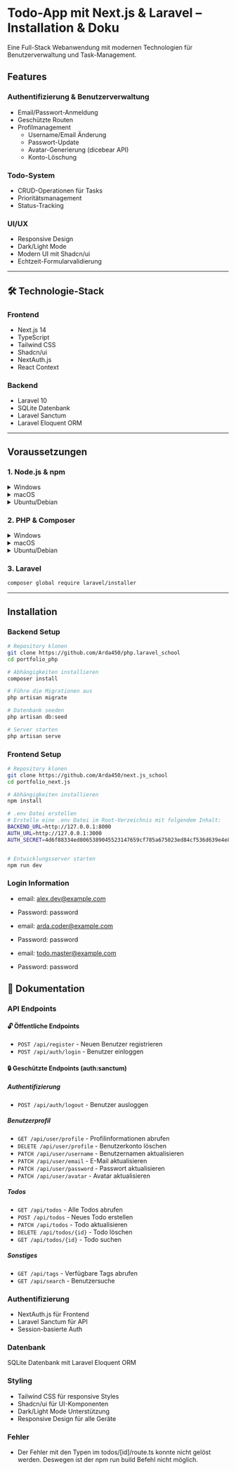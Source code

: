 # Todo-App mit Next.js & Laravel – Installation & Doku

Eine Full-Stack Webanwendung mit modernen Technologien für Benutzerverwaltung und Task-Management.

## Features

### Authentifizierung & Benutzerverwaltung

- Email/Passwort-Anmeldung
- Geschützte Routen
- Profilmanagement
  - Username/Email Änderung
  - Passwort-Update
  - Avatar-Generierung (dicebear API)
  - Konto-Löschung

### Todo-System

- CRUD-Operationen für Tasks
- Prioritätsmanagement
- Status-Tracking

### UI/UX

- Responsive Design
- Dark/Light Mode
- Modern UI mit Shadcn/ui
- Echtzeit-Formularvalidierung

---

## 🛠 Technologie-Stack

### Frontend

- Next.js 14
- TypeScript
- Tailwind CSS
- Shadcn/ui
- NextAuth.js
- React Context

### Backend

- Laravel 10
- SQLite Datenbank
- Laravel Sanctum
- Laravel Eloquent ORM

---

## Voraussetzungen

### 1. Node.js & npm

<details>
<summary>Windows</summary>

1. Node.js von [nodejs.org](https://nodejs.org/) herunterladen
2. Installer ausführen
3. Überprüfen:

```bash
node --version
npm --version
```

</details>

<details>
<summary>macOS</summary>

```bash
brew install node
```

</details>

<details>
<summary>Ubuntu/Debian</summary>

```bash
curl -fsSL https://deb.nodesource.com/setup_18.x | sudo -E bash -
sudo apt-get install -y nodejs
```

</details>

### 2. PHP & Composer

<details>
<summary>Windows</summary>

1. PHP von [windows.php.net](https://windows.php.net/download/)
2. Composer von [getcomposer.org](https://getcomposer.org/download/)
3. PHP zur PATH-Variable hinzufügen
</details>

<details>
<summary>macOS</summary>

```bash
brew install php
brew install composer
```

</details>

<details>
<summary>Ubuntu/Debian</summary>

```bash
sudo apt update
sudo apt install php8.1 php8.1-cli php8.1-common php8.1-sqlite3
sudo apt install composer
```

</details>

### 3. Laravel

```bash
composer global require laravel/installer
```

---

## Installation

### Backend Setup

```bash
# Repository klonen
git clone https://github.com/Arda450/php.laravel_school
cd portfolio_php

# Abhängigkeiten installieren
composer install

# Führe die Migrationen aus
php artisan migrate

# Datenbank seeden
php artisan db:seed

# Server starten
php artisan serve
```

### Frontend Setup

```bash
# Repository klonen
git clone https://github.com/Arda450/next.js_school
cd portfolio_next.js

# Abhängigkeiten installieren
npm install

# .env Datei erstellen
# Erstelle eine .env Datei im Root-Verzeichnis mit folgendem Inhalt:
BACKEND_URL=http://127.0.0.1:8000
AUTH_URL=http://127.0.0.1:3000
AUTH_SECRET=4d6f88334ed8065389045523147659cf785a675023ed84cf536d639e4e8f2f11


# Entwicklungsserver starten
npm run dev
```

### Login Information

- email: alex.dev@example.com
- Password: password

- email: arda.coder@example.com
- Password: password

- email: todo.master@example.com
- Password: password

## 📖 Dokumentation

### API Endpoints

#### 🔓 Öffentliche Endpoints

- `POST /api/register` - Neuen Benutzer registrieren
- `POST /api/auth/login` - Benutzer einloggen

#### 🔒 Geschützte Endpoints (auth:sanctum)

##### Authentifizierung

- `POST /api/auth/logout` - Benutzer ausloggen

##### Benutzerprofil

- `GET /api/user/profile` - Profilinformationen abrufen
- `DELETE /api/user/profile` - Benutzerkonto löschen
- `PATCH /api/user/username` - Benutzernamen aktualisieren
- `PATCH /api/user/email` - E-Mail aktualisieren
- `PATCH /api/user/password` - Passwort aktualisieren
- `PATCH /api/user/avatar` - Avatar aktualisieren

##### Todos

- `GET /api/todos` - Alle Todos abrufen
- `POST /api/todos` - Neues Todo erstellen
- `PATCH /api/todos` - Todo aktualisieren
- `DELETE /api/todos/{id}` - Todo löschen
- `GET /api/todos/{id}` - Todo suchen

##### Sonstiges

- `GET /api/tags` - Verfügbare Tags abrufen
- `GET /api/search` - Benutzersuche

### Authentifizierung

- NextAuth.js für Frontend
- Laravel Sanctum für API
- Session-basierte Auth

### Datenbank

SQLite Datenbank mit Laravel Eloquent ORM

### Styling

- Tailwind CSS für responsive Styles
- Shadcn/ui für UI-Komponenten
- Dark/Light Mode Unterstützung
- Responsive Design für alle Geräte

### Fehler

- Der Fehler mit den Typen im todos/[id]/route.ts konnte nicht gelöst werden. Deswegen ist der npm run build Befehl nicht möglich.

